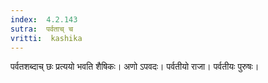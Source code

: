 ```yaml
---
index:  4.2.143
sutra:  पर्वताच् च
vritti:  kashika 
---
```


पर्वतशब्दाच् छः प्रत्ययो भवति शैषिकः। अणो ऽपवदः। पर्वतीयो राजा। पर्वतीयः पुरुषः।

